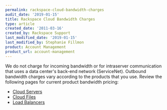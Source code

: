 ```yaml
---
permalink: rackspace-cloud-bandwidth-charges
audit_date: '2019-01-15'
title: Rackspace Cloud Bandwidth Charges
type: article
created_date: '2011-03-16'
created_by: Rackspace Support
last_modified_date: '2019-01-15'
last_modified_by: Stephanie Fillmon
product: Account Management
product_url: account-management
---
```


We do not charge for incoming bandwidth or for intraserver communication that uses a data center's back-end network (ServiceNet). Outbound bandwidth charges vary according to the products that you use. Review the following pages for current product bandwidth pricing:

-   [Cloud Servers](https://www.rackspace.com/cloud/servers/pricing/)
-   [Cloud Files](https://www.rackspace.com/cloud/files/pricing/)
-   [Load Balancers](https://www.rackspace.com/cloud/load-balancing/pricing/)
